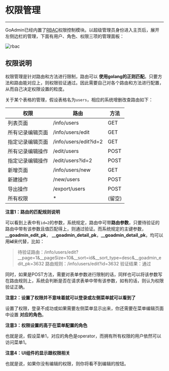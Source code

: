 # 权限管理
---

GoAdmin已经内置了[RBAC](https://www.baidu.com/s?wd=rbac)权限控制模块。以超级管理员身份进入主页后，展开左侧边栏的管理，下面有用户、角色、权限三项的管理面板：

![rbac](http://quick.go-admin.cn/docs/rbac.png)

## 权限说明

权限管理是针对路由和方法进行限制，路由可以 **使用golang的正则匹配**。只要方法和路由能对应上，则权限验证通过。因此需要自己对各个路由和方法进行配置，从而自己决定权限设置的粒度。

关于某个表格的管理，假设表格名为```users```，相应的系统增删改查路由如下：

|  权限   | 路由  | 方法  | 
|  ----  | ----  | ----  |
| 列表页面 | /info/users | GET |
| 所有记录编辑页面 | /info/users/edit | GET |
| 指定记录编辑页面 | /info/users/edit?id=2 | GET |
| 所有记录编辑操作 | /edit/users | POST |
| 指定记录编辑操作 | /edit/users?id=2 | POST |
| 新增页面 | /info/users/new | GET |
| 新建操作 | /new/users | POST |
| 导出操作 | /export/users | POST |
| 所有权限 | * | (留空)

**注意1：路由的匹配规则说明**

可以看到上表中有```id=2```的参数，系统规定，路由中可带**路由参数**，只要待验证的路由中带有该参数且值匹配得上，则通过验证。而系统规定的主键参数，**__goadmin_edit_pk**， **__goadmin_detail_pk**，**__goadmin_detail_pk**，均可以用**id**来代替，比如：

> 待验证路由：/info/users/edit?__page=1&__pageSize=10&__sort=id&__sort_type=desc&__goadmin_edit_pk=3632
> 路由规则：/info/users/edit?id=3632
> 验证结果：通过

同时，如果是POST方法，需要对表单参数进行限制的话，同样也可以将该参数写在路由规则上，系统会判断是否在请求表单中带有该参数，如有的话，则认为权限验证正确。

**注意2：设置了权限并不意味着就可以登录或左侧菜单就可以看到了**

设置了权限，登录不成功或如果需要左侧菜单显示出来，你还需要在菜单编辑页面中设置 **对应的角色**。

**注意3：权限设置的高于在菜单配置的角色**

也就是说，假设菜单1，对应的角色是operator，而拥有所有权限的用户依然可以访问菜单1。

**注意4：UI组件的显示跟权限相关**

也就是说，如果你没有编辑的权限，则你将看不到编辑的按钮。